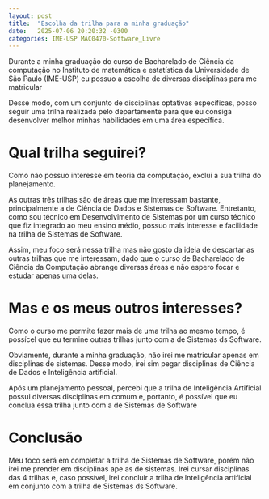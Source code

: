 ```yaml
---
layout: post
title:  "Escolha da trilha para a minha graduação"
date:   2025-07-06 20:20:32 -0300
categories: IME-USP MAC0470-Software_Livre
---
```


Durante a minha graduação do curso de Bacharelado de Ciência da computação no Instituto de matemática e estatística da Universidade de São Paulo (IME-USP) eu possuo a escolha de diversas disciplinas para me matricular

Desse modo, com um conjunto de disciplinas optativas específicas, posso seguir uma trilha realizada pelo departamente para que eu consiga desenvolver melhor minhas habilidades em uma área específica.

# Qual trilha seguirei?

Como não possuo interesse em teoria da computação, exclui a sua trilha do planejamento.

As outras três trilhas são de áreas que me interessam bastante, principalmente a de Ciência de Dados e Sistemas de Software. Entretanto, como sou técnico em Desenvolvimento de Sistemas por um curso técnico que fiz integrado ao meu ensino médio, possuo mais interesse e facilidade na trilha de Sistemas de Software.

Assim, meu foco será nessa trilha mas não gosto da ideia de descartar as outras trilhas que me interessam, dado que o curso de Bacharelado de Ciência da Computação abrange diversas áreas e não espero focar e estudar apenas uma delas.

# Mas e os meus outros interesses?

Como o curso me permite fazer mais de uma trilha ao mesmo tempo, é possícel que eu termine outras trilhas junto com a de Sistemas ds Software.

Obviamente, durante a minha graduação, não irei me matricular apenas em disciplinas de sistemas. Desse modo, irei sim pegar disciplinas de Ciência de Dados e Inteligência artificial.

Após um planejamento pessoal, percebi que a trilha de Inteligência Artificial possui diversas disciplinas em comum e, portanto, é possível que eu conclua essa trilha junto com a de Sistemas de Software

# Conclusão

Meu foco será em completar a trilha de Sistemas de Software, porém não irei me prender em disciplinas ape as de sistemas. Irei cursar disciplinas das 4 trilhas e, caso possível, irei concluir a trilha de Inteligência artificial em conjunto com a trilha de Sistemas ds Software.
